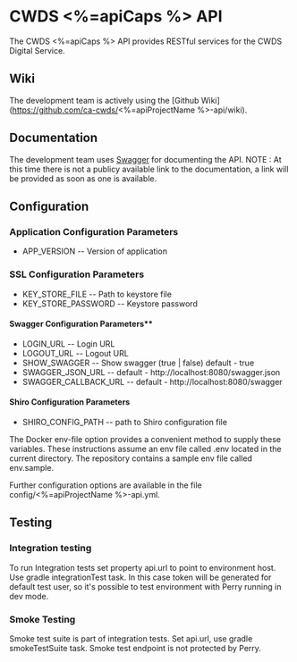 # CWDS <%=apiCaps %> API

The CWDS <%=apiCaps %> API provides RESTful services for the CWDS Digital Service.

## Wiki

The development team is actively using the [Github Wiki](https://github.com/ca-cwds/<%=apiProjectName %>-api/wiki).

## Documentation

The development team uses [Swagger](http://swagger.io/) for documenting the API.
NOTE : At this time there is not a publicy available link to the documentation, a link will be provided as soon as one is available.


## Configuration

### Application Configuration Parameters
- APP_VERSION -- Version of application

### SSL Configuration Parameters
- KEY_STORE_FILE -- Path to keystore file
- KEY_STORE_PASSWORD -- Keystore password

#### Swagger Configuration Parameters**
- LOGIN_URL -- Login URL
- LOGOUT_URL -- Logout URL 
- SHOW_SWAGGER -- Show swagger (true | false) default - true
- SWAGGER_JSON_URL -- default - http://localhost:8080/swagger.json
- SWAGGER_CALLBACK_URL -- default - http://localhost:8080/swagger

#### Shiro Configuration Parameters
- SHIRO_CONFIG_PATH -- path to Shiro configuration file
 
The Docker env-file option provides a convenient method to supply these variables. These instructions assume an env file called .env located in the current directory. The repository contains a sample env file called env.sample.

Further configuration options are available in the file config/<%=apiProjectName %>-api.yml.

## Testing

### Integration testing
To run Integration tests set property api.url to point to environment host. Use gradle integrationTest task. In this case token will be generated for default test user, so it's possible to test environment with Perry running in dev mode.

### Smoke Testing
Smoke test suite is part of integration tests. Set api.url, use gradle smokeTestSuite task. Smoke test endpoint is not protected by Perry.
